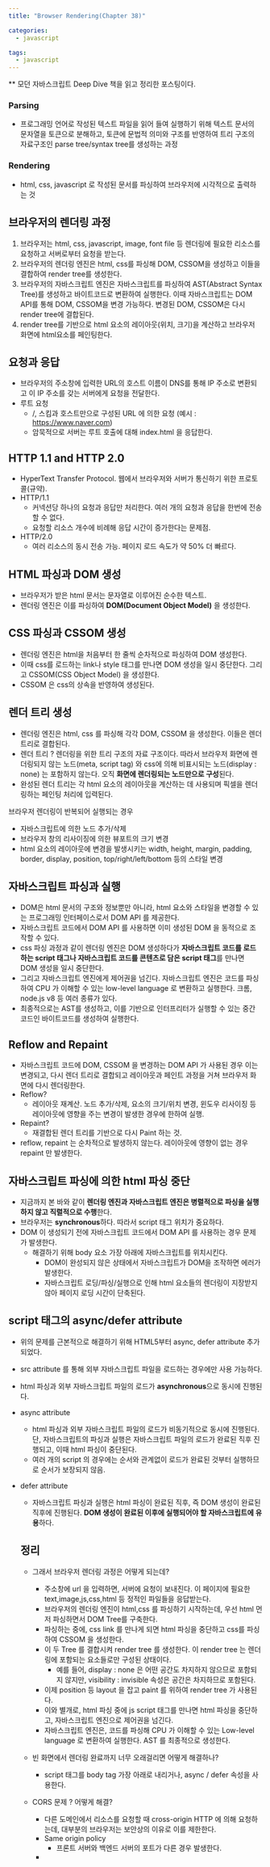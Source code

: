 ```yaml
---
title: "Browser Rendering(Chapter 38)"

categories:
  - javascript

tags:
  - javascript
---
```


\*\* 모던 자바스크립트 Deep Dive 책을 읽고 정리한 포스팅이다.

### Parsing

- 프로그래밍 언어로 작성된 텍스트 파일을 읽어 들여 실행하기 위해 텍스트 문서의 문자열을 토큰으로 분해하고, 토큰에 문법적 의미와 구조를 반영하여 트리 구조의 자료구조인 parse tree/syntax tree를 생성하는 과정

### Rendering

- html, css, javascript 로 작성된 문서를 파싱하여 브라우저에 시각적으로 출력하는 것

## 브라우저의 렌더링 과정

1. 브라우저는 html, css, javascript, image, font file 등 렌더링에 필요한 리소스를 요청하고 서버로부터 요청을 받는다.
2. 브라우저의 렌더링 엔진은 html, css를 파싱해 DOM, CSSOM을 생성하고 이들을 결합하여 render tree를 생성한다.
3. 브라우저의 자바스크립트 엔진은 자바스크립트를 파싱하여 AST(Abstract Syntax Tree)를 생성하고 바이트코드로 변환하여 실행한다. 이때 자바스크립트는 DOM API를 통해 DOM, CSSOM을 변경 가능하다. 변경된 DOM, CSSOM은 다시 render tree에 결합된다.
4. render tree를 기반으로 html 요소의 레이아웃(위치, 크기)을 계산하고 브라우저 화면에 html요소를 페인팅한다.

## 요청과 응답

- 브라우저의 주소창에 입력한 URL의 호스트 이름이 DNS를 통해 IP 주소로 변환되고 이 IP 주소를 갖는 서버에게 요청을 전달한다.
- 루트 요청
  - /, 스킴과 호스트만으로 구성된 URL 에 의한 요청 (예시 : https://www.naver.com)
  - 암묵적으로 서버는 루트 호출에 대해 index.html 을 응답한다.

## HTTP 1.1 and HTTP 2.0

- HyperText Transfer Protocol. 웹에서 브라우저와 서버가 통신하기 위한 프로토콜(규약).
- HTTP/1.1
  - 커넥션당 하나의 요청과 응답만 처리한다. 여러 개의 요청과 응답을 한번에 전송할 수 없다.
  - 요청할 리소스 개수에 비례해 응답 시간이 증가한다는 문제점.
- HTTP/2.0
  - 여러 리소스의 동시 전송 가능. 페이지 로드 속도가 약 50% 더 빠르다.

## HTML 파싱과 DOM 생성

- 브라우저가 받은 html 문서는 문자열로 이루어진 순수한 텍스트.
- 렌더링 엔진은 이를 파싱하여 **DOM(Document Object Model)** 을 생성한다.

## CSS 파싱과 CSSOM 생성

- 렌더링 엔진은 html을 처음부터 한 줄씩 순차적으로 파싱하여 DOM 생성한다.
- 이때 css를 로드하는 link나 style 태그를 만나면 DOM 생성을 일시 중단한다. 그리고 CSSOM(CSS Object Model) 을 생성한다.
- CSSOM 은 css의 상속을 반영하여 생성된다.

## 렌더 트리 생성

- 렌더링 엔진은 html, css 를 파싱해 각각 DOM, CSSOM 을 생성한다. 이들은 렌더 트리로 결합된다.
- 렌더 트리 ? 렌더링을 위한 트리 구조의 자료 구조이다. 따라서 브라우저 화면에 렌더링되지 않는 노드(meta, script tag) 와 css에 의해 비표시되는 노드(display : none) 는 포함하지 않는다. 오직 **화면에 렌더링되는 노드만으로 구성**된다.
- 완성된 렌더 트리는 각 html 요소의 레이아웃을 계산하는 데 사용되며 픽셀을 렌더링하는 페인팅 처리에 입력된다.

브라우저 렌더링이 반복되어 실행되는 경우

- 자바스크립트에 의한 노드 추가/삭제
- 브라우저 창의 리사이징에 의한 뷰포트의 크기 변경
- html 요소의 레이아웃에 변경을 발생시키는 width, height, margin, padding, border, display, position, top/right/left/bottom 등의 스타일 변경

## 자바스크립트 파싱과 실행

- DOM은 html 문서의 구조와 정보뿐만 아니라, html 요소와 스타일을 변경할 수 있는 프로그래밍 인터페이스로서 DOM API 를 제공한다.
- 자바스크립트 코드에서 DOM API 를 사용하면 이미 생성된 DOM 을 동적으로 조작할 수 있다.
- css 파싱 과정과 같이 렌더링 엔진은 DOM 생성하다가 **자바스크립트 코드를 로드하는 script 태그나 자바스크립트 코드를 콘텐츠로 담은 script 태그**를 만나면 DOM 생성을 일시 중단한다.
- 그리고 자바스크립트 엔진에게 제어권을 넘긴다. 자바스크립트 엔진은 코드를 파싱하여 CPU 가 이해할 수 있는 low-level language 로 변환하고 실행한다. 크롬, node.js v8 등 여러 종류가 있다.
- 최종적으로는 AST를 생성하고, 이를 기반으로 인터프리터가 실행할 수 있는 중간 코드인 바이트코드를 생성하여 실행한다.

## Reflow and Repaint

- 자바스크립트 코드에 DOM, CSSOM 을 변경하는 DOM API 가 사용된 경우 이는 변경되고, 다시 렌더 트리로 결합되고 레이아웃과 페인트 과정을 거쳐 브라우저 화면에 다시 렌더링한다.
- Reflow?
  - 레이아웃 재계산. 노드 추가/삭제, 요소의 크기/위치 변경, 윈도우 리사이징 등 레이아웃에 영향을 주는 변경이 발생한 경우에 한하여 실행.
- Repaint?
  - 재결합된 렌더 트리를 기반으로 다시 Paint 하는 것.
- reflow, repaint 는 순차적으로 발생하지 않는다. 레이아웃에 영향이 없는 경우 repaint 만 발생한다.

## 자바스크립트 파싱에 의한 html 파싱 중단

- 지금까지 본 바와 같이 **렌더링 엔진과 자바스크립트 엔진은 병렬적으로 파싱을 실행하지 않고 직렬적으로 수행**한다.
- 브라우저는 **synchronous**하다. 따라서 script 태그 위치가 중요하다.
- DOM 이 생성되기 전에 자바스크립트 코드에서 DOM API 를 사용하는 경우 문제가 발생한다.
  - 해결하기 위해 body 요소 가장 아래에 자바스크립트를 위치시킨다.
    - DOM이 완성되지 않은 상태에서 자바스크립트가 DOM을 조작하면 에러가 발생한다.
    - 자바스크립트 로딩/파싱/실행으로 인해 html 요소들의 렌더링이 지장받지 않아 페이지 로딩 시간이 단축된다.

## script 태그의 async/defer attribute

- 위의 문제를 근본적으로 해결하기 위해 HTML5부터 async, defer attribute 추가되었다.
- src attribute 를 통해 외부 자바스크립트 파일을 로드하는 경우에만 사용 가능하다.
- html 파싱과 외부 자바스크립트 파일의 로드가 **asynchronous**으로 동시에 진행된다.
- async attribute
  - html 파싱과 외부 자바스크립트 파일의 로드가 비동기적으로 동시에 진행된다. 단, 자바스크립트의 파싱과 실행은 자바스크립트 파일의 로드가 완료된 직후 진행되고, 이때 html 파싱이 중단된다.
  - 여러 개의 script 의 경우에는 순서와 관계없이 로드가 완료된 것부터 실행하므로 순서가 보장되지 않음.
- defer attribute

  - 자바스크립트 파싱과 실행은 html 파싱이 완료된 직후, 즉 DOM 생성이 완료된 직후에 진행된다. **DOM 생성이 완료된 이후에 실행되어야 할 자바스크립트에 유용**하다.

  ## 정리

  - 그래서 브라우저 렌더링 과정은 어떻게 되는데?

    - 주소창에 url 을 입력하면, 서버에 요청이 보내진다. 이 페이지에 필요한 text,image,js,css,html 등 정적인 파일들을 응답받는다.
    - 브라우저의 렌더링 엔진이 html,css 를 파싱하기 시작하는데, 우선 html 먼저 파싱하면서 DOM Tree를 구축한다.
    - 파싱하는 중에, css link 를 만나게 되면 html 파싱을 중단하고 css를 파싱하여 CSSOM 을 생성한다.
    - 이 두 Tree 를 결합시켜 render tree 를 생성한다. 이 render tree 는 렌더링에 포함되는 요소들로만 구성된 상태이다.
      - 예를 들어, display : none 은 어떤 공간도 차지하지 않으므로 포함되지 않지만, visibility : invisible 속성은 공간은 차지하므로 포함된다.
    - 이제 position 등 layout 을 잡고 paint 를 위하여 render tree 가 사용된다.
    - 이와 별개로, html 파싱 중에 js script 태그를 만나면 html 파싱을 중단하고, 자바스크립트 엔진으로 제어권을 넘긴다.
    - 자바스크립트 엔진은, 코드를 파싱해 CPU 가 이해할 수 있는 Low-level language 로 변환하여 실행한다. AST 를 최종적으로 생성한다.

  - 빈 화면에서 렌더링 완료까지 너무 오래걸리면 어떻게 해결하나?

    - script 태그를 body tag 가장 아래로 내리거나, async / defer 속성을 사용한다.

  - CORS 문제 ? 어떻게 해결?
    - 다른 도메인에서 리소스를 요청할 때 cross-origin HTTP 에 의해 요청하는데, 대부분의 브라우저는 보안상의 이유로 이를 제한한다.
    - Same origin policy
      - 프론트 서버와 백엔드 서버의 포트가 다른 경우 발생한다.
    -
